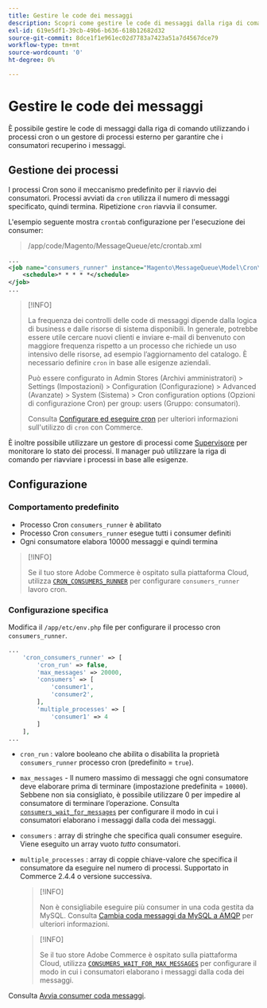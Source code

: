 ```yaml
---
title: Gestire le code dei messaggi
description: Scopri come gestire le code di messaggi dalla riga di comando per Adobe Commerce.
exl-id: 619e5df1-39cb-49b6-b636-618b12682d32
source-git-commit: 8dce1f1e961ec02d7783a7423a51a7d4567dce79
workflow-type: tm+mt
source-wordcount: '0'
ht-degree: 0%

---
```


# Gestire le code dei messaggi

È possibile gestire le code di messaggi dalla riga di comando utilizzando i processi cron o un gestore di processi esterno per garantire che i consumatori recuperino i messaggi.

## Gestione dei processi

I processi Cron sono il meccanismo predefinito per il riavvio dei consumatori. Processi avviati da `cron` utilizza il numero di messaggi specificato, quindi termina. Ripetizione `cron` riavvia il consumer.

L&#39;esempio seguente mostra `crontab` configurazione per l&#39;esecuzione dei consumer:

> /app/code/Magento/MessageQueue/etc/crontab.xml

```xml
...
<job name="consumers_runner" instance="Magento\MessageQueue\Model\Cron\ConsumersRunner" method="run">
    <schedule>* * * * *</schedule>
</job>
...
```

>[!INFO]
>
>La frequenza dei controlli delle code di messaggi dipende dalla logica di business e dalle risorse di sistema disponibili. In generale, potrebbe essere utile cercare nuovi clienti e inviare e-mail di benvenuto con maggiore frequenza rispetto a un processo che richiede un uso intensivo delle risorse, ad esempio l’aggiornamento del catalogo. È necessario definire `cron` in base alle esigenze aziendali.
>
>Può essere configurato in Admin Stores (Archivi amministratori) > Settings (Impostazioni) > Configuration (Configurazione) > Advanced (Avanzate) > System (Sistema) > Cron configuration options (Opzioni di configurazione Cron) per group: users (Gruppo: consumatori).
>
>Consulta [Configurare ed eseguire cron](../cli/configure-cron-jobs.md) per ulteriori informazioni sull&#39;utilizzo di `cron` con Commerce.

È inoltre possibile utilizzare un gestore di processi come [Supervisore](https://supervisord.readthedocs.io/en/latest/) per monitorare lo stato dei processi. Il manager può utilizzare la riga di comando per riavviare i processi in base alle esigenze.

## Configurazione

### Comportamento predefinito

- Processo Cron `consumers_runner` è abilitato
- Processo Cron `consumers_runner` esegue tutti i consumer definiti
- Ogni consumatore elabora 10000 messaggi e quindi termina

>[!INFO]
>
>Se il tuo store Adobe Commerce è ospitato sulla piattaforma Cloud, utilizza [`CRON_CONSUMERS_RUNNER`](https://experienceleague.adobe.com/docs/commerce-cloud-service/user-guide/configure/env/stage/variables-deploy.html#cron_consumers_runner) per configurare `consumers_runner` lavoro cron.

### Configurazione specifica

Modifica il `/app/etc/env.php` file per configurare il processo cron `consumers_runner`.

```php
...
    'cron_consumers_runner' => [
        'cron_run' => false,
        'max_messages' => 20000,
        'consumers' => [
            'consumer1',
            'consumer2',
        ],
        'multiple_processes' => [
            'consumer1' => 4
        ]
    ],
...
```

- `cron_run` : valore booleano che abilita o disabilita la proprietà `consumers_runner` processo cron (predefinito = `true`).
- `max_messages` - Il numero massimo di messaggi che ogni consumatore deve elaborare prima di terminare (impostazione predefinita = `10000`). Sebbene non sia consigliato, è possibile utilizzare 0 per impedire al consumatore di terminare l’operazione. Consulta [`consumers_wait_for_messages`](../reference/config-reference-envphp.md#consumerswaitformessages) per configurare il modo in cui i consumatori elaborano i messaggi dalla coda dei messaggi.
- `consumers` : array di stringhe che specifica quali consumer eseguire. Viene eseguito un array vuoto *tutto* consumatori.
- `multiple_processes` : array di coppie chiave-valore che specifica il consumatore da eseguire nel numero di processi. Supportato in Commerce 2.4.4 o versione successiva.

  >[!INFO]
  >
  >Non è consigliabile eseguire più consumer in una coda gestita da MySQL. Consulta [Cambia coda messaggi da MySQL a AMQP](https://developer.adobe.com/commerce/php/development/components/message-queues/#change-message-queue-from-mysql-to-amqp) per ulteriori informazioni.

  >[!INFO]
  >
  >Se il tuo store Adobe Commerce è ospitato sulla piattaforma Cloud, utilizza [`CONSUMERS_WAIT_FOR_MAX_MESSAGES`](https://experienceleague.adobe.com/docs/commerce-cloud-service/user-guide/configure/env/stage/variables-deploy.html#consumers_wait_for_max_messages) per configurare il modo in cui i consumatori elaborano i messaggi dalla coda dei messaggi.

Consulta [Avvia consumer coda messaggi](../cli/start-message-queues.md).

